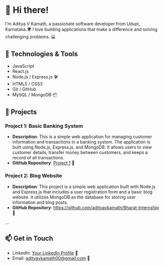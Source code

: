 # 👋 Hi there!

I'm Aditya V Kamath, a passionate software developer from Udupi, Karnataka.🌍 I love building applications that make a difference and solving challenging problems. 💻

## 🔧 Technologies & Tools

- JavaScript 
- React.js 
- Node.js / Express.js 🛠️
- HTML5 / CSS3 
- Git / GitHub 
- MySQL / MongoDB 📦

## 🚀 Projects

### Project 1: Basic Banking System

- **Description**: This is a simple web application for managing customer information and transactions in a banking system. The application is built using Node.js, Express.js, and MongoDB. It allows users to view customer details, transfer money between customers, and keeps a record of all transactions.
- **GitHub Repository**: [Project 1](https://github.com/adityavkamath/Sparks-Internship) 🚀

### Project 2: Blog Website

- **Description**: This project is a simple web application built with Node.js and Express.js that includes a user registration form and a basic blog website. It utilizes MongoDB as the database for storing user information and blog posts.
- **GitHub Repository**: https://github.com/adityavkamath/Bharat-Internship 🚀
  
...

## 📫 Get in Touch

- LinkedIn: [Your LinkedIn Profile](linkedin.com/in/aditya-v-kamath-186a74255/) 📱
- Email: adityavkamath00@gmail.com 📧
